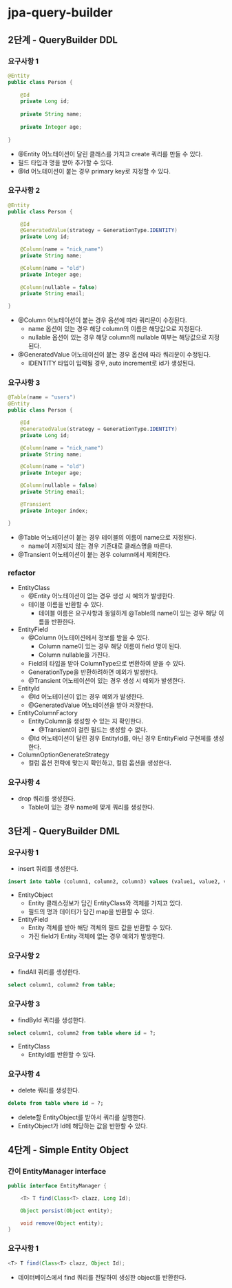 # jpa-query-builder

## 2단계 - QueryBuilder DDL

### 요구사항 1
```java
@Entity
public class Person {
    
    @Id
    private Long id;
    
    private String name;
    
    private Integer age;
    
}
```
- @Entity 어노테이션이 달린 클래스를 가지고 create 쿼리를 만들 수 있다.
- 필드 타입과 명을 받아 추가할 수 있다.
- @Id 어노테이션이 붙는 경우 primary key로 지정할 수 있다.

### 요구사항 2
```java
@Entity
public class Person {

    @Id
    @GeneratedValue(strategy = GenerationType.IDENTITY)
    private Long id;

    @Column(name = "nick_name")
    private String name;

    @Column(name = "old")
    private Integer age;
    
    @Column(nullable = false)
    private String email;

}
```
- @Column 어노테이션이 붙는 경우 옵션에 따라 쿼리문이 수정된다.
  - name 옵션이 있는 경우 해당 column의 이름은 해당값으로 지정된다.
  - nullable 옵션이 있는 경우 해당 column의 nullable 여부는 해당값으로 지정된다.
- @GeneratedValue 어노테이션이 붙는 경우 옵션에 따라 쿼리문이 수정된다.
  - IDENTITY 타입이 입력될 경우, auto increment로 id가 생성된다.

### 요구사항 3
```java
@Table(name = "users")
@Entity
public class Person {

    @Id
    @GeneratedValue(strategy = GenerationType.IDENTITY)
    private Long id;

    @Column(name = "nick_name")
    private String name;

    @Column(name = "old")
    private Integer age;

    @Column(nullable = false)
    private String email;

    @Transient
    private Integer index;

}
```
- @Table 어노테이션이 붙는 경우 테이블의 이름이 name으로 지정된다.
  - name이 지정되지 않는 경우 기존대로 클래스명을 따른다.
- @Transient 어노테이션이 붙는 경우 column에서 제외한다.

### refactor
- EntityClass
  - @Entity 어노테이션이 없는 경우 생성 시 예외가 발생한다.
  - 테이블 이름을 반환할 수 있다.
    - 테이블 이름은 요구사항과 동일하게 @Table의 name이 있는 경우 해당 이름을 반환한다.
- EntityField
  - @Column 어노테이션에서 정보를 받을 수 있다.
    - Column name이 있는 경우 해당 이름이 field 명이 된다.
    - Column nullable을 가진다.
  - Field의 타입을 받아 ColumnType으로 변환하여 받을 수 있다.
  - GenerationType을 반환하려하면 예외가 발생한다.
  - @Transient 어노테이션이 있는 경우 생성 시 예외가 발생한다.
- EntityId
  - @Id 어노테이션이 없는 경우 예외가 발생한다.
  - @GeneratedValue 어노테이션을 받아 저장한다.
- EntityColumnFactory
  - EntityColumn을 생성할 수 있는 지 확인한다.
    - @Transient이 걸린 필드는 생성할 수 없다.
  - @Id 어노테이션이 달린 경우 EntityId를, 아닌 경우 EntityField 구현체를 생성한다.
- ColumnOptionGenerateStrategy
  - 컬럼 옵션 전략에 맞는지 확인하고, 컬럼 옵션을 생성한다.

### 요구사항 4
- drop 쿼리를 생성한다.
  - Table이 있는 경우 name에 맞게 쿼리를 생성한다.


## 3단계 - QueryBuilder DML

### 요구사항 1
- insert 쿼리를 생성한다.
```sql
insert into table (column1, column2, column3) values (value1, value2, value3)
```

- EntityObject
  - Entity 클래스정보가 담긴 EntityClass와 객체를 가지고 있다.
  - 필드의 명과 데이터가 담긴 map을 반환할 수 있다.
- EntityField
  - Entity 객체를 받아 해당 객체의 필드 값을 반환할 수 있다.
  - 가진 field가 Entity 객체에 없는 경우 예외가 발생한다.

### 요구사항 2
- findAll 쿼리를 생성한다.
```sql
select column1, column2 from table;
```

### 요구사항 3
- findById 쿼리를 생성한다.
```sql
select column1, column2 from table where id = ?;
```
- EntityClass
  - EntityId를 반환할 수 있다.

### 요구사항 4
- delete 쿼리를 생성한다.
```sql
delete from table where id = ?;
```
- delete할 EntityObject를 받아서 쿼리를 실행한다.
- EntityObject가 Id에 해당하는 값을 반한할 수 있다.

## 4단계 - Simple Entity Object
### 간이 EntityManager interface
```java
public interface EntityManager {

    <T> T find(Class<T> clazz, Long Id);

    Object persist(Object entity);

    void remove(Object entity);
}
```
### 요구사항 1
```java
<T> T find(Class<T> clazz, Object Id);
```
- 데이터베이스에서 find 쿼리를 전달하여 생성한 object를 반환한다. 
